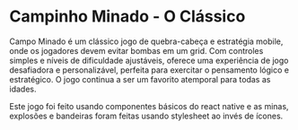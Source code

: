 # Campinho Minado - O Clássico

Campo Minado é um clássico jogo de quebra-cabeça e estratégia mobile, onde os jogadores devem evitar bombas em um grid. Com controles simples e níveis de dificuldade ajustáveis, oferece uma experiência de jogo desafiadora e personalizável, perfeita para exercitar o pensamento lógico e estratégico. O jogo continua a ser um favorito atemporal para todas as idades.

Este jogo foi feito usando componentes básicos do react native e as minas, explosões e bandeiras foram feitas usando stylesheet ao invés de ícones.
